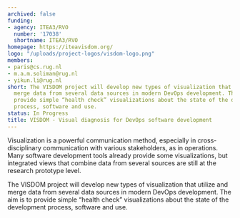 ```yaml
---
archived: false
funding:
- agency: ITEA3/RVO
  number: '17038'
  shortname: ITEA3/RVO
homepage: https://iteavisdom.org/
logo: "/uploads/project-logos/visdom-logo.png"
members:
- paris@cs.rug.nl
- m.a.m.soliman@rug.nl
- yikun.li@rug.nl
short: The VISDOM project will develop new types of visualization that utilize and
  merge data from several data sources in modern DevOps development. The aim is to
  provide simple “health check” visualizations about the state of the development
  process, software and use.
status: In Progress
title: VISDOM - Visual diagnosis for DevOps software development
---
```


Visualization is a powerful communication method, especially in cross-disciplinary communication with various stakeholders, as in operations. Many software development tools already provide some visualizations, but integrated views that combine data from several sources are still at the research prototype level.

The VISDOM project will develop new types of visualization that utilize and merge data from several data sources in modern DevOps development. The aim is to provide simple “health check” visualizations about the state of the development process, software and use.